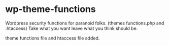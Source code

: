 wp-theme-functions
==================

Wordpress security functions for paranoid folks. (themes functions.php and .htaccess)
Take what you want leave what you think should be.


theme functions file and
htaccess file added.
